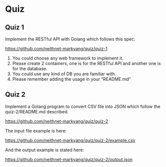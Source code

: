 # Quiz

## Quiz 1

Implement the RESTful API with Golang which follows this spec:

https://github.com/neithnet-markyang/quiz/quiz-1

1. You could choose any web framework to implement it.
1. Please create 2 containers, one is for the RESTful API and another
one is for the database.
1. You could use any kind of DB you are familiar with.
1. Please remember adding the usage in your “README.md”

## Quiz 2

Implement a Golang program to convert CSV file into JSON which follow the quiz-2/README.md described.

https://github.com/neithnet-markyang/quiz/quiz-2

The input file example is here:

https://github.com/neithnet-markyang/quiz/quiz-2/example.csv

And the output example is stated here:

https://github.com/neithnet-markyang/quiz/quiz-2/output.json

